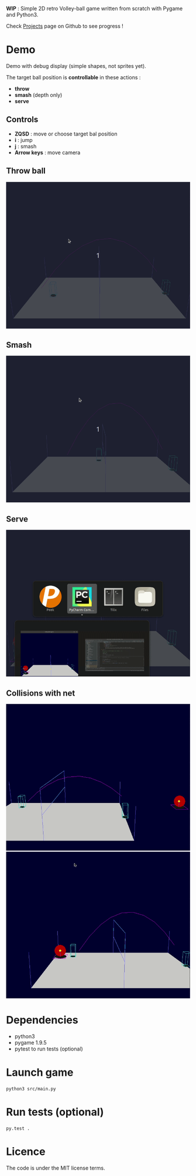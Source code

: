 **WIP** : Simple 2D retro Volley-ball game written from scratch with Pygame and Python3.

Check [Projects](https://github.com/MiguelReuter/Volley-ball-game/projects) page on Github to see progress !


# Demo

Demo with debug display (simple shapes, not sprites yet).

The target ball position is **controllable** in these actions :

 - **throw**
 - **smash** (depth only)
 - **serve**

## Controls
 - **ZQSD** : move or choose target bal position
 - **i** : jump
 - **j** : smash
 - **Arrow keys** : move camera


## Throw ball
<img src="doc/throw.gif" height="400" />

## Smash
<img src="doc/smash.gif" height="400" />

## Serve
<img src="doc/serve.gif" height="400" />

## Collisions with net
<img src="doc/net_collision_1.gif" height="400" /> <img src="doc/net_collision_2.gif" height="400" />


# Dependencies
- python3
- pygame 1.9.5
- pytest to run tests (optional)

# Launch game
```
python3 src/main.py
```

# Run tests (optional)
```
py.test .
```

# Licence

The code is under the MIT license terms.

<!-- Required extensions: pymdownx.betterem, pymdownx.tilde, pymdownx.emoji, pymdownx.tasklist, pymdownx.superfences -->
